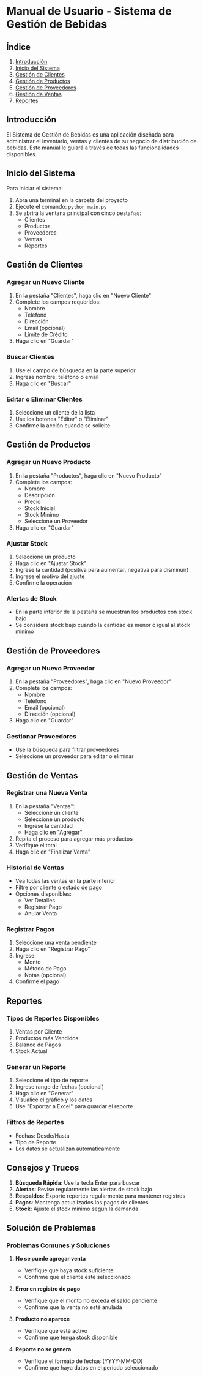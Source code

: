 # Manual de Usuario - Sistema de Gestión de Bebidas

## Índice
1. [Introducción](#introducción)
2. [Inicio del Sistema](#inicio-del-sistema)
3. [Gestión de Clientes](#gestión-de-clientes)
4. [Gestión de Productos](#gestión-de-productos)
5. [Gestión de Proveedores](#gestión-de-proveedores)
6. [Gestión de Ventas](#gestión-de-ventas)
7. [Reportes](#reportes)

## Introducción

El Sistema de Gestión de Bebidas es una aplicación diseñada para administrar el inventario, ventas y clientes de su negocio de distribución de bebidas. Este manual le guiará a través de todas las funcionalidades disponibles.

## Inicio del Sistema

Para iniciar el sistema:
1. Abra una terminal en la carpeta del proyecto
2. Ejecute el comando: `python main.py`
3. Se abrirá la ventana principal con cinco pestañas:
   - Clientes
   - Productos
   - Proveedores
   - Ventas
   - Reportes

## Gestión de Clientes

### Agregar un Nuevo Cliente
1. En la pestaña "Clientes", haga clic en "Nuevo Cliente"
2. Complete los campos requeridos:
   - Nombre
   - Teléfono
   - Dirección
   - Email (opcional)
   - Límite de Crédito
3. Haga clic en "Guardar"

### Buscar Clientes
1. Use el campo de búsqueda en la parte superior
2. Ingrese nombre, teléfono o email
3. Haga clic en "Buscar"

### Editar o Eliminar Clientes
1. Seleccione un cliente de la lista
2. Use los botones "Editar" o "Eliminar"
3. Confirme la acción cuando se solicite

## Gestión de Productos

### Agregar un Nuevo Producto
1. En la pestaña "Productos", haga clic en "Nuevo Producto"
2. Complete los campos:
   - Nombre
   - Descripción
   - Precio
   - Stock Inicial
   - Stock Mínimo
   - Seleccione un Proveedor
3. Haga clic en "Guardar"

### Ajustar Stock
1. Seleccione un producto
2. Haga clic en "Ajustar Stock"
3. Ingrese la cantidad (positiva para aumentar, negativa para disminuir)
4. Ingrese el motivo del ajuste
5. Confirme la operación

### Alertas de Stock
- En la parte inferior de la pestaña se muestran los productos con stock bajo
- Se considera stock bajo cuando la cantidad es menor o igual al stock mínimo

## Gestión de Proveedores

### Agregar un Nuevo Proveedor
1. En la pestaña "Proveedores", haga clic en "Nuevo Proveedor"
2. Complete los campos:
   - Nombre
   - Teléfono
   - Email (opcional)
   - Dirección (opcional)
3. Haga clic en "Guardar"

### Gestionar Proveedores
- Use la búsqueda para filtrar proveedores
- Seleccione un proveedor para editar o eliminar

## Gestión de Ventas

### Registrar una Nueva Venta
1. En la pestaña "Ventas":
   - Seleccione un cliente
   - Seleccione un producto
   - Ingrese la cantidad
   - Haga clic en "Agregar"
2. Repita el proceso para agregar más productos
3. Verifique el total
4. Haga clic en "Finalizar Venta"

### Historial de Ventas
- Vea todas las ventas en la parte inferior
- Filtre por cliente o estado de pago
- Opciones disponibles:
  - Ver Detalles
  - Registrar Pago
  - Anular Venta

### Registrar Pagos
1. Seleccione una venta pendiente
2. Haga clic en "Registrar Pago"
3. Ingrese:
   - Monto
   - Método de Pago
   - Notas (opcional)
4. Confirme el pago

## Reportes

### Tipos de Reportes Disponibles
1. Ventas por Cliente
2. Productos más Vendidos
3. Balance de Pagos
4. Stock Actual

### Generar un Reporte
1. Seleccione el tipo de reporte
2. Ingrese rango de fechas (opcional)
3. Haga clic en "Generar"
4. Visualice el gráfico y los datos
5. Use "Exportar a Excel" para guardar el reporte

### Filtros de Reportes
- Fechas: Desde/Hasta
- Tipo de Reporte
- Los datos se actualizan automáticamente

## Consejos y Trucos

1. **Búsqueda Rápida**: Use la tecla Enter para buscar
2. **Alertas**: Revise regularmente las alertas de stock bajo
3. **Respaldos**: Exporte reportes regularmente para mantener registros
4. **Pagos**: Mantenga actualizados los pagos de clientes
5. **Stock**: Ajuste el stock mínimo según la demanda

## Solución de Problemas

### Problemas Comunes y Soluciones

1. **No se puede agregar venta**
   - Verifique que haya stock suficiente
   - Confirme que el cliente esté seleccionado

2. **Error en registro de pago**
   - Verifique que el monto no exceda el saldo pendiente
   - Confirme que la venta no esté anulada

3. **Producto no aparece**
   - Verifique que esté activo
   - Confirme que tenga stock disponible

4. **Reporte no se genera**
   - Verifique el formato de fechas (YYYY-MM-DD)
   - Confirme que haya datos en el período seleccionado 